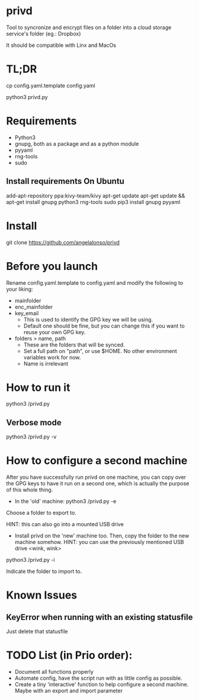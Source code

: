 # privd
Tool to syncronize and encrypt files on a folder into a cloud storage service's folder (eg.: Dropbox)

It should be compatible with Linx and MacOs

# TL;DR

cp config.yaml.template config.yaml

python3 privd.py

# Requirements
- Python3
- gnupg, both as a package and as a python module
- pyyaml
- rng-tools
- sudo

## Install requirements On Ubuntu
add-apt-repository ppa:kivy-team/kivy
apt-get update
apt-get update && apt-get install gnupg python3 rng-tools sudo
pip3 install gnupg pyyaml 

# Install
git clone https://github.com/angelalonso/privd

# Before you launch

Rename config.yaml.template to config.yaml and modify the following to your liking:
- mainfolder
- enc_mainfolder
- key_email
  - This is used to identify the GPG key we will be using. 
  - Default one should be fine, but you can change this if you want to reuse your own GPG key.
- folders > name, path
  - These are the folders that will be synced.
  - Set a full path on "path", or use $HOME. No other environment variables work for now.
  - Name is irrelevant

# How to run it

python3 <path where you cloned this repo>/privd.py

## Verbose mode

python3 <path where you cloned this repo>/privd.py -v

# How to configure a second machine

After you have successfully run privd on one machine, you can copy over the GPG keys to have it run on a second one, which is actually the purpose of this whole thing.

- In the 'old' machine:
python3 <path where you cloned this repo>/privd.py -e

Choose a folder to export to. 

HINT: this can also go into a mounted USB drive <wink>

- Install privd on the 'new' machine too.
Then, copy the folder to the new machine somehow.
HINT: you can use the previously mentioned USB drive <wink, wink>

python3 <path where you cloned this repo>/privd.py -i

Indicate the folder to import to.


# Known Issues

## KeyError when running with an existing statusfile
Just delete that statusfile

# TODO List (in Prio order):

- Document all functions properly
- Automate config, have the script run with as little config as possible.
- Create a tiny 'interactive' function to help configure a second machine. Maybe with an export and import parameter
